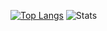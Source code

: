 [![Top Langs](https://github-readme-stats.vercel.app/api/top-langs/?username=aceinetx&layout=compact&hide_progress=true)](https://github.com/anuraghazra/github-readme-stats)
![Stats](https://github-readme-stats.vercel.app/api?username=aceinetx\&show_icons=true\&theme=radical)
